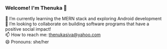 ### Welcome! I'm Thenuka 👋

🌱 I’m currently learning the MERN stack and exploring Android development 
<br>
👯 I’m looking to collaborate on building software programs that have a positive social impact!
<br>
📫 How to reach me: thenukasiva@yahoo.com
<br>
😄 Pronouns: she/her

<!--
**thenukasiva/thenukasiva** is a ✨ _special_ ✨ repository because its `README.md` (this file) appears on your GitHub profile.

Here are some ideas to get you started:


- 🌱 I’m currently learning ...

- 🤔 I’m looking for help with ...
- 💬 Ask me about ...

- ⚡ Fun fact: ...
-->
